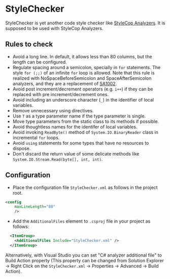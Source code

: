 # StyleChecker

StyleChecker is yet another code style checker like
[StyleCop Analyzers](https://github.com/DotNetAnalyzers/StyleCopAnalyzers).
It is supposed to be used with StyleCop Analyzers.

## Rules to check

- Avoid a long line. In default, it allows less than 80 columns,
  but the length can be configured.
- Regulate spacing around a semicolon, specially in `for` statements.
  The style `for (;;)` of an infinite `for` loop is allowed.
  Note that this rule is realized with NoSpaceBeforeSemicolon and
  SpaceAfterSemicolon analyzers, and they are a replacement of
  [SA1002](https://github.com/DotNetAnalyzers/StyleCopAnalyzers/blob/master/documentation/SA1002.md).
- Avoid post increment/decrement operators (e.g. `i++`) if they can be
  replaced with pre increment/decrement ones.
- Avoid including an underscore character (`_`) in the identifier of
  local variables.
- Remove unnecessary using directives.
- Use `T` as a type parameter name if the type parameter is single.
- Move type parameters from the static class to its methods if possible.
- Avoid thoughtless names for the identifer of local variables.
- Avoid invoking `ReadByte()` method of `System.IO.BinaryReader` class
  in incremental `for` loops.
- Avoid `using` statements for some types that have no resources to dispose.
- Don't discard the return value of some delicate methods like
  `System.IO.Stream.Read(byte[], int, int)`.

## Configuration

- Place the configuration file `StyleChecker.xml` as follows in the
  project root.

```xml
<config
    maxLineLength="80"
    />
```

- Add the `AdditionalFiles` element to `.csproj` file in your project
  as follows:

```xml
  <ItemGroup>
    <AdditionalFiles Include="StyleChecker.xml" />
  </ItemGroup>
```

Alternatively, with Visual Studio you can set "C# analyzer additional file"
to Build Action property (This property can be changed from
Solution Explorer
&rightarrow; Right Click on the `StyleChecker.xml`
&rightarrow; Properties
&rightarrow; Advanced
&rightarrow; Build Action).
